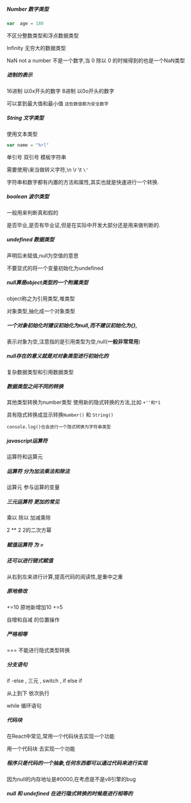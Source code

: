 ##### Number 数字类型

```js
var  age = 180
```

不区分整数类型和浮点数据类型

Infinity 无穷大的数据类型

NaN not a  number  不是一个数字,当 0 除以 0 的时候得到的也是一个NaN类型

##### 进制的表示

16进制 以0x开头的数字    8进制 以0o开头的数字

可以拿到最大值和最小值 `这些数值都为安全数字`

##### String 文字类型

使用文本类型

```js
var name = "hrl"
```

单引号 双引号  模板字符串

需要使用\来当做转义字符,\n \r \t `\'`

字符串和数字都有内置的方法和属性,其实也就是快速进行一个转换.

##### boolean 波尔类型

一般用来判断真和假的

是否毕业,是否有毕业证,但是在实际中开发大部分还是用来做判断的.

##### undefined 数据类型

声明后未赋值,null为空值的意思

不要显式的将一个变量初始化为undefined

##### null算是object类型的一个附属类型

object称之为引用类型,堆类型

对象类型,抽化成一个对象类型

##### 一个对象初始化时建议初始化为null,而不建议初始化为{},

表示对象为空,注意指的是引用类型为空,null(**一般非常常用**)

##### null存在的意义就是对对象类型进行初始化的

复杂数据类型和引用数据类型

##### 数据类型之间不同的转换

其他类型转换为number类型 使用新的隐式转换的方法,比如 `+''和*1`

具有隐式转换成显示转换`Number()` 和 `String()`

`console.log()也会进行一个隐式转换为字符串类型`

##### javascript运算符

运算符和运算元

##### 运算符  分为加法乘法和除法

运算元  参与运算的变量

##### 三元运算符 更加的常见

乘以  除以   加减乘除

2 ** 2   2的二次方幂

##### 赋值运算符 为  = 

##### 还可以进行链式赋值

从右到左来进行计算,提高代码的阅读性,是重中之重

##### 原地修改

+=10 原地新增加10     +=5  

自增和自减 的位置操作

##### 严格相等

=== 不能进行隐式类型转换

##### 分支语句

if -else , 三元 , switch , if else if

从上到下  依次执行

while 循环语句

##### 代码块

在React中常见,常用一个代码块去实现一个功能

用一个代码块 去实现一个功能

##### 程序只是代码的一个抽象,任何东西都可以通过代码来进行实现

因为null的内存地址是#0000,在考虑是不是v8引擎的bug

##### null 和 undefined 在进行隐式转换的时候是进行相等的